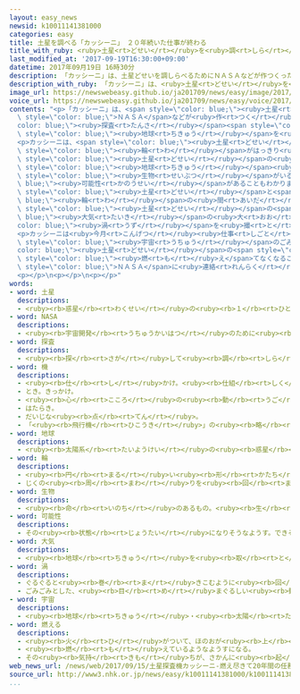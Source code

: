 ```yaml
---
layout: easy_news
newsid: k10011141381000
categories: easy
title: 土星を調べる「カッシーニ」　２０年続いた仕事が終わる
title_with_ruby: <ruby>土星<rt>どせい</rt></ruby>を<ruby>調<rt>しら</rt></ruby>べる「カッシーニ」　２０<ruby>年<rt>ねん</rt></ruby><ruby>続<rt>つづ</rt></ruby>いた<ruby>仕事<rt>しごと</rt></ruby>が<ruby>終<rt>お</rt></ruby>わる
last_modified_at: '2017-09-19T16:30:00+09:00'
datetime: 2017年09月19日 16時30分
description: 「カッシーニ」は、土星どせいを調しらべるためにＮＡＳＡなどが作つくった探査たんさ機きで、１９９７年ねんに地球ちきゅうを出発しゅっぱつしました。
description_with_ruby: 「カッシーニ」は、<ruby>土星<rt>どせい</rt></ruby>を<ruby>調<rt>しら</rt></ruby>べるためにＮＡＳＡなどが<ruby>作<rt>つく</rt></ruby>った<ruby>探査<rt>たんさ</rt></ruby><ruby>機<rt>き</rt></ruby>で、１９９７<ruby>年<rt>ねん</rt></ruby>に<ruby>地球<rt>ちきゅう</rt></ruby>を<ruby>出発<rt>しゅっぱつ</rt></ruby>しました。
image_url: https://newswebeasy.github.io/ja201709/news/easy/image/2017/09/19/k10011141381000.jpg
voice_url: https://newswebeasy.github.io/ja201709/news/easy/voice/2017/09/19/k10011141381000.mp3
contents: "<p>「カッシーニ」は、<span style=\"color: blue;\"><ruby>土星<rt>どせい</rt></ruby></span>を<ruby>調<rt>しら</rt></ruby>べるために<span\
  \ style=\"color: blue;\">ＮＡＳＡ</span>などが<ruby>作<rt>つく</rt></ruby>った<span style=\"\
  color: blue;\"><ruby>探査<rt>たんさ</rt></ruby></span><span style=\"color: blue;\"><ruby>機<rt>き</rt></ruby></span>で、１９９７<ruby>年<rt>ねん</rt></ruby>に<span\
  \ style=\"color: blue;\"><ruby>地球<rt>ちきゅう</rt></ruby></span>を<ruby>出発<rt>しゅっぱつ</rt></ruby>しました。</p>\n\
  <p>カッシーニは、<span style=\"color: blue;\"><ruby>土星<rt>どせい</rt></ruby></span>の<span\
  \ style=\"color: blue;\"><ruby>輪<rt>わ</rt></ruby></span>がはっきり<ruby>見<rt>み</rt></ruby>える<ruby>写真<rt>しゃしん</rt></ruby>などを<ruby>撮<rt>と</rt></ruby>りました。<span\
  \ style=\"color: blue;\"><ruby>土星<rt>どせい</rt></ruby></span>の<ruby>周<rt>まわ</rt></ruby>りを<ruby>回<rt>まわ</rt></ruby>っている<ruby>星<rt>ほし</rt></ruby>を<ruby>調<rt>しら</rt></ruby>べて、<span\
  \ style=\"color: blue;\"><ruby>地球<rt>ちきゅう</rt></ruby></span><ruby>以外<rt>いがい</rt></ruby>の<ruby>星<rt>ほし</rt></ruby>にとても<ruby>小<rt>ちい</rt></ruby>さな<span\
  \ style=\"color: blue;\"><ruby>生物<rt>せいぶつ</rt></ruby></span>がいる<span style=\"color:\
  \ blue;\"><ruby>可能性<rt>かのうせい</rt></ruby></span>があることもわかりました。</p>\n<p><ruby>今年<rt>ことし</rt></ruby>４<ruby>月<rt>がつ</rt></ruby>からカッシーニは<span\
  \ style=\"color: blue;\"><ruby>土星<rt>どせい</rt></ruby></span>と<span style=\"color:\
  \ blue;\"><ruby>輪<rt>わ</rt></ruby></span>の<ruby>間<rt>あいだ</rt></ruby>に<ruby>入<rt>はい</rt></ruby>って、<span\
  \ style=\"color: blue;\"><ruby>土星<rt>どせい</rt></ruby></span>の<span style=\"color:\
  \ blue;\"><ruby>大気<rt>たいき</rt></ruby></span>の<ruby>大<rt>おお</rt></ruby>きな<span style=\"\
  color: blue;\"><ruby>渦<rt>うず</rt></ruby></span>を<ruby>撮<rt>と</rt></ruby>りました。</p>\n\
  <p>カッシーニは<ruby>今月<rt>こんげつ</rt></ruby><ruby>仕事<rt>しごと</rt></ruby>が<ruby>終<rt>お</rt></ruby>わる<ruby>予定<rt>よてい</rt></ruby>でした。そのあと<span\
  \ style=\"color: blue;\"><ruby>宇宙<rt>うちゅう</rt></ruby></span>のごみにならないように、<span style=\"\
  color: blue;\"><ruby>土星<rt>どせい</rt></ruby></span>の<span style=\"color: blue;\"><ruby>大気<rt>たいき</rt></ruby></span>の<ruby>中<rt>なか</rt></ruby>に<ruby>入<rt>はい</rt></ruby>って、<span\
  \ style=\"color: blue;\"><ruby>燃<rt>も</rt></ruby>え</span>てなくなることになっていました。９<ruby>月<rt>がつ</rt></ruby>１５<ruby>日<rt>にち</rt></ruby>、カッシーニから<span\
  \ style=\"color: blue;\">ＮＡＳＡ</span>に<ruby>連絡<rt>れんらく</rt></ruby>が<ruby>来<rt>こ</rt></ruby>なくなって、２０<ruby>年<rt>ねん</rt></ruby><ruby>続<rt>つづ</rt></ruby>いたカッシーニの<ruby>仕事<rt>しごと</rt></ruby>が<ruby>終<rt>お</rt></ruby>わりました。</p>\n\
  <p></p>\n<p></p>\n<p></p>"
words:
- word: 土星
  descriptions:
  - <ruby><rb>惑星</rb><rt>わくせい</rt></ruby>の<ruby><rb>１</rb><rt>ひと</rt></ruby>つ。<ruby><rb>太陽</rb><rt>たいよう</rt></ruby>から<ruby><rb>６番</rb><rt>ろくばん</rt></ruby>めの<ruby><rb>星</rb><rt>ほし</rt></ruby>。<ruby><rb>小</rb><rt>ちい</rt></ruby>さな<ruby><rb>星</rb><rt>ほし</rt></ruby>の<ruby><rb>集</rb><rt>あつ</rt></ruby>まりが<ruby><rb>周</rb><rt>まわ</rt></ruby>りを<ruby><rb>回</rb><rt>まわ</rt></ruby>っているので、<ruby><rb>輪</rb><rt>わ</rt></ruby>に<ruby><rb>囲</rb><rt>かこ</rt></ruby>まれたように<ruby><rb>見</rb><rt>み</rt></ruby>える。
- word: NASA
  descriptions:
  - <ruby><rb>宇宙開発</rb><rt>うちゅうかいはつ</rt></ruby>のために<ruby><rb>作</rb><rt>つく</rt></ruby>られた、アメリカ<ruby><rb>政府</rb><rt>せいふ</rt></ruby>の<ruby><rb>機関</rb><rt>きかん</rt></ruby>。スペースシャトルの<ruby><rb>開発</rb><rt>かいはつ</rt></ruby>などをする。
- word: 探査
  descriptions:
  - <ruby><rb>探</rb><rt>さが</rt></ruby>して<ruby><rb>調</rb><rt>しら</rt></ruby>べること。
- word: 機
  descriptions:
  - <ruby><rb>仕</rb><rt>し</rt></ruby>かけ。<ruby><rb>仕組</rb><rt>しく</rt></ruby>み。
  - とき。きっかけ。
  - <ruby><rb>心</rb><rt>こころ</rt></ruby>の<ruby><rb>動</rb><rt>うご</rt></ruby>き。
  - はたらき。
  - だいじな<ruby><rb>点</rb><rt>てん</rt></ruby>。
  - 「<ruby><rb>飛行機</rb><rt>ひこうき</rt></ruby>」の<ruby><rb>略</rb><rt>りゃく</rt></ruby>。また、<ruby><rb>飛行機</rb><rt>ひこうき</rt></ruby>を<ruby><rb>数</rb><rt>かぞ</rt></ruby>えることば。
- word: 地球
  descriptions:
  - <ruby><rb>太陽系</rb><rt>たいようけい</rt></ruby>の<ruby><rb>惑星</rb><rt>わくせい</rt></ruby>の<ruby><rb>１</rb><rt>ひと</rt></ruby>つ。<ruby><rb>太陽</rb><rt>たいよう</rt></ruby>から<ruby><rb>３番</rb><rt>さんばん</rt></ruby>めの<ruby><rb>星</rb><rt>ほし</rt></ruby>で、わたしたちが<ruby><rb>住</rb><rt>す</rt></ruby>んでいる<ruby><rb>天体</rb><rt>てんたい</rt></ruby>。<ruby><rb>自分</rb><rt>じぶん</rt></ruby>で<ruby><rb>回</rb><rt>まわ</rt></ruby>りながら（<ruby><rb>自転</rb><rt>じてん</rt></ruby>）、さらに<ruby><rb>太陽</rb><rt>たいよう</rt></ruby>の<ruby><rb>周</rb><rt>まわ</rt></ruby>りを３６５<ruby><rb>日</rb><rt>にち</rt></ruby>で<ruby><rb>回</rb><rt>まわ</rt></ruby>っている（<ruby><rb>公転</rb><rt>こうてん</rt></ruby>）。
- word: 輪
  descriptions:
  - <ruby><rb>円</rb><rt>まる</rt></ruby>い<ruby><rb>形</rb><rt>かたち</rt></ruby>。
  - じくの<ruby><rb>周</rb><rt>まわ</rt></ruby>りを<ruby><rb>回</rb><rt>まわ</rt></ruby>って、<ruby><rb>車</rb><rt>くるま</rt></ruby>を<ruby><rb>動</rb><rt>うご</rt></ruby>かすもの。<ruby><rb>車輪</rb><rt>しゃりん</rt></ruby>。
- word: 生物
  descriptions:
  - <ruby><rb>命</rb><rt>いのち</rt></ruby>のあるもの。<ruby><rb>生</rb><rt>い</rt></ruby>き<ruby><rb>物</rb><rt>もの</rt></ruby>。<ruby><rb>動物</rb><rt>どうぶつ</rt></ruby>と<ruby><rb>植物</rb><rt>しょくぶつ</rt></ruby>。
- word: 可能性
  descriptions:
  - その<ruby><rb>状態</rb><rt>じょうたい</rt></ruby>になりそうなようす。できそうなようす。
- word: 大気
  descriptions:
  - <ruby><rb>地球</rb><rt>ちきゅう</rt></ruby>を<ruby><rb>取</rb><rt>と</rt></ruby>り<ruby><rb>巻</rb><rt>ま</rt></ruby>く<ruby><rb>空気</rb><rt>くうき</rt></ruby>。
- word: 渦
  descriptions:
  - ぐるぐると<ruby><rb>巻</rb><rt>ま</rt></ruby>きこむように<ruby><rb>回</rb><rt>まわ</rt></ruby>る、<ruby><rb>水</rb><rt>みず</rt></ruby>や<ruby><rb>空気</rb><rt>くうき</rt></ruby>の<ruby><rb>流</rb><rt>なが</rt></ruby>れ。<ruby><rb>渦巻</rb><rt>うずま</rt></ruby>き。
  - ごみごみとした、<ruby><rb>目</rb><rt>め</rt></ruby>まぐるしい<ruby><rb>動</rb><rt>うご</rt></ruby>き。
- word: 宇宙
  descriptions:
  - <ruby><rb>地球</rb><rt>ちきゅう</rt></ruby>・<ruby><rb>太陽</rb><rt>たいよう</rt></ruby>・<ruby><rb>星</rb><rt>ほし</rt></ruby>などのある、<ruby><rb>果</rb><rt>は</rt></ruby>てしなく<ruby><rb>広</rb><rt>ひろ</rt></ruby>い<ruby><rb>空間</rb><rt>くうかん</rt></ruby>のこと。<ruby><rb>地球</rb><rt>ちきゅう</rt></ruby>は<ruby><rb>太陽</rb><rt>たいよう</rt></ruby>を<ruby><rb>中心</rb><rt>ちゅうしん</rt></ruby>にして<ruby><rb>銀河系宇宙</rb><rt>ぎんがけいうちゅう</rt></ruby>にあり、この<ruby><rb>銀河系宇宙</rb><rt>ぎんがけいうちゅう</rt></ruby>のようなものがたくさん<ruby><rb>集</rb><rt>あつ</rt></ruby>まって<ruby><rb>宇宙</rb><rt>うちゅう</rt></ruby>を<ruby><rb>作</rb><rt>つく</rt></ruby>っている。
- word: 燃える
  descriptions:
  - <ruby><rb>火</rb><rt>ひ</rt></ruby>がついて、ほのおが<ruby><rb>上</rb><rt>あ</rt></ruby>がる。
  - <ruby><rb>燃</rb><rt>も</rt></ruby>えているようなようすになる。
  - その<ruby><rb>気持</rb><rt>きも</rt></ruby>ちが、さかんに<ruby><rb>起</rb><rt>お</rt></ruby>こる。
web_news_url: /news/web/2017/09/15/土星探査機カッシーニ-燃え尽きて20年間の任務終了/
source_url: http://www3.nhk.or.jp/news/easy/k10011141381000/k10011141381000.html
...
```

